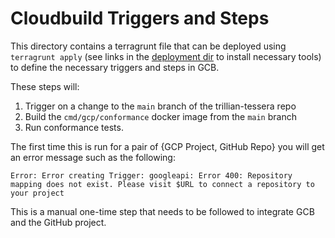 # Cloudbuild Triggers and Steps

This directory contains a terragrunt file that can be deployed using `terragrunt apply`
(see links in the [deployment dir](/deployment/README.md) to install necessary tools) to
define the necessary triggers and steps in GCB.

These steps will:
 1. Trigger on a change to the `main` branch of the trillian-tessera repo
 2. Build the `cmd/gcp/conformance` docker image from the `main` branch
 3. Run conformance tests.

The first time this is run for a pair of {GCP Project, GitHub Repo} you will get an error 
message such as the following:

```
Error: Error creating Trigger: googleapi: Error 400: Repository mapping does not exist. Please visit $URL to connect a repository to your project
```

This is a manual one-time step that needs to be followed to integrate GCB and the GitHub
project.
